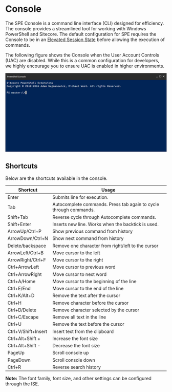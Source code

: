 # Console

The SPE Console is a command line interface \(CLI\) designed for efficiency. The console provides a streamlined tool for working with Windows PowerShell and Sitecore. The default configuration for SPE requires the Console to be in an [Elevated Session State](../security/) before allowing the execution of commands.

The following figure shows the Console when the User Account Controls \(UAC\) are disabled. While this is a common configuration for developers, we highly encourage you to ensure UAC is enabled in higher environments.

![PowerShell Console](../.gitbook/assets/cli-empty%20%281%29.png)

## Shortcuts

Below are the shortcuts available in the console.

| **Shortcut** | **Usage** |
| --- | --- |
| Enter | Submits line for execution. |
| Tab | Autocomplete commands. Press tab again to cycle through commands. |
| Shift+Tab | Reverse cycle through Autocomplete commands. |
| Shift+Enter | Inserts new line. Works when the backtick is used. |
| ArrowUp/Ctrl+P | Show previous command from history |
| ArrowDown/Ctrl+N | Show next command from history |
| Delete/backspace | Remove one character from right/left to the cursor |
| ArrowLeft/Ctrl+B | Move cursor to the left |
| ArrowRight/Ctrl+F | Move cursor to the right |
| Ctrl+ArrowLeft | Move cursor to previous word |
| Ctrl+ArrowRight | Move cursor to next word |
| Ctrl+A/Home | Move cursor to the beginning of the line |
| Ctrl+E/End | Move cursor to the end of the line |
| Ctrl+K/Alt+D | Remove the text after the cursor |
| Ctrl+H | Remove character before the cursor |
| Ctrl+D/Delete | Remove character selected by the cursor |
| Ctrl+C/Escape | Remove all text in the line |
| Ctrl+U | Remove the text before the cursor |
| Ctrl+V/Shift+Insert | Insert text from the clipboard |
| Ctrl+Alt+Shift + | Increase the font size |
| Ctrl+Alt+Shift - | Decrease the font size |
| PageUp | Scroll console up |
| PageDown | Scroll console down |
| Ctrl+R | Reverse search history |

**Note:** The font family, font size, and other settings can be configured through the ISE.

[1]: [https://github.com/SitecorePowerShell/Console/issues/314](https://github.com/SitecorePowerShell/Console/issues/314)

